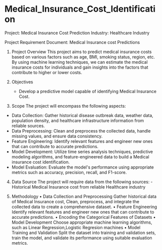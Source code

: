 # Medical_Insurance_Cost_Identification
Project: Medical Insurance Cost Prediction
Industry: Healthcare Industry

Project Requirement Document: Medical Insurance cost Predictions

1)	Project Overview
 This project aims to predict medical insurance costs based on various factors such as age, BMI, smoking status, region, etc. By using machine learning techniques, we can estimate the medical insurance costs for individuals and gain insights into the factors that contribute to higher or lower costs.

2)	Objectives
       - Develop a predictive model capable of identifying Medical Insurance Cost.

3)	Scope
The project will encompass the following aspects:

- Data Collection: Gather historical disease outbreak data, weather data, population density, and healthcare infrastructure information from reliable sources.
- Data Preprocessing: Clean and preprocess the collected data, handle missing values, and ensure data consistency.
- Feature Engineering: Identify relevant features and engineer new ones that can contribute to accurate predictions.
- Model Development: Utilize time series analysis techniques, predictive modeling algorithms, and feature-engineered data to build a Medical insurance cost identification.
- Model Evaluation: Evaluate the model's performance using appropriate metrics such as accuracy, precision, recall, and F1-score.

4)	Data Source 
   The project will require data from the following sources:
   -Historical Medical Insurance cost from reliable Healthcare industry

5)	Methodology
•	Data Collection and Preprocessing   Gather historical data of Medical Insurance cost, Clean, preprocess, and integrate the collected data to create a comprehensive dataset.
•	Feature Engineering Identify relevant features and engineer new ones that can contribute to accurate predictions.
•	Encoding the Categorical Features of Datasets
•	Model Development Choose appropriate machine learning algorithms, such as Linear Regression,Logistic Regresion machines
•	Model Training and Validation  Split the dataset into training and validation sets, train the model, and validate its performance using suitable evaluation metrics.

